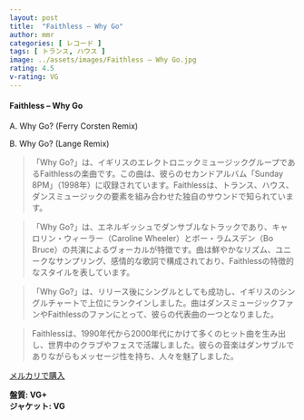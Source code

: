 ```yaml
---
layout: post
title:  "Faithless – Why Go"
author: mmr
categories: [ レコード ]
tags: [ トランス, ハウス ]
image: ../assets/images/Faithless – Why Go.jpg
rating: 4.5
v-rating: VG
---
```


#### Faithless – Why Go

A. Why Go? (Ferry Corsten Remix)

B. Why Go? (Lange Remix)

> 「Why Go?」は、イギリスのエレクトロニックミュージックグループであるFaithlessの楽曲です。この曲は、彼らのセカンドアルバム「Sunday 8PM」（1998年）に収録されています。Faithlessは、トランス、ハウス、ダンスミュージックの要素を組み合わせた独自のサウンドで知られています。

> 「Why Go?」は、エネルギッシュでダンサブルなトラックであり、キャロリン・ウィーラー（Caroline Wheeler）とボー・ラムスデン（Bo Bruce）の共演によるヴォーカルが特徴です。曲は鮮やかなリズム、ユニークなサンプリング、感情的な歌詞で構成されており、Faithlessの特徴的なスタイルを表しています。

> 「Why Go?」は、リリース後にシングルとしても成功し、イギリスのシングルチャートで上位にランクインしました。曲はダンスミュージックファンやFaithlessのファンにとって、彼らの代表曲の一つとなりました。

> Faithlessは、1990年代から2000年代にかけて多くのヒット曲を生み出し、世界中のクラブやフェスで活躍しました。彼らの音楽はダンサブルでありながらもメッセージ性を持ち、人々を魅了しました。


[メルカリで購入](https://jp.mercari.com/item/m84616274474)

<div class="mt-4 mb-4 d-flex align-items-center">
<strong class="mr-1">盤質: VG+</strong>
</div>
<div class="mt-4 mb-4 d-flex align-items-center">
<strong class="mr-1">ジャケット: VG</strong>
</div>
